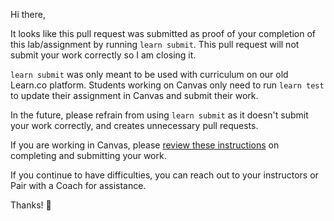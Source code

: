 Hi there,

It looks like this pull request was submitted as proof of your completion of this lab/assignment by running `learn submit`. This pull request will not submit your work correctly so I am closing it. 

`learn submit` was only meant to be used with curriculum on our old Learn.co platform. Students working on Canvas only need to run `learn test` to update their assignment in Canvas and submit their work.

In the future, please refrain from using `learn submit` as it doesn't submit your work correctly, and creates unnecessary pull requests.

If you are working in Canvas, please [review these instructions](https://github.com/learn-co-curriculum/welcome-completing-assignments) on completing and submitting your work. 

If you continue to have difficulties, you can reach out to your instructors or Pair with a Coach for assistance.

Thanks! 💙
